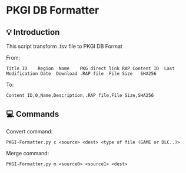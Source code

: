 # PKGI DB Formatter

## 💡 Introduction

This script transform .tsv file to PKGI DB Format

From:
```
Title ID	Region	Name	PKG direct link	RAP	Content ID	Last Modification Date	Download .RAP file	File Size	SHA256
```
To:
```
Content ID,0,Name,Description,.RAP file,File Size,SHA256
```

## 💻 Commands

Convert command:
```
PKGI-Formatter.py c <source> <dest> <type of file (GAME or DLC..)>
```
Merge command:
```
PKGI-Formatter.py m <source0> <source1> <dest>
```